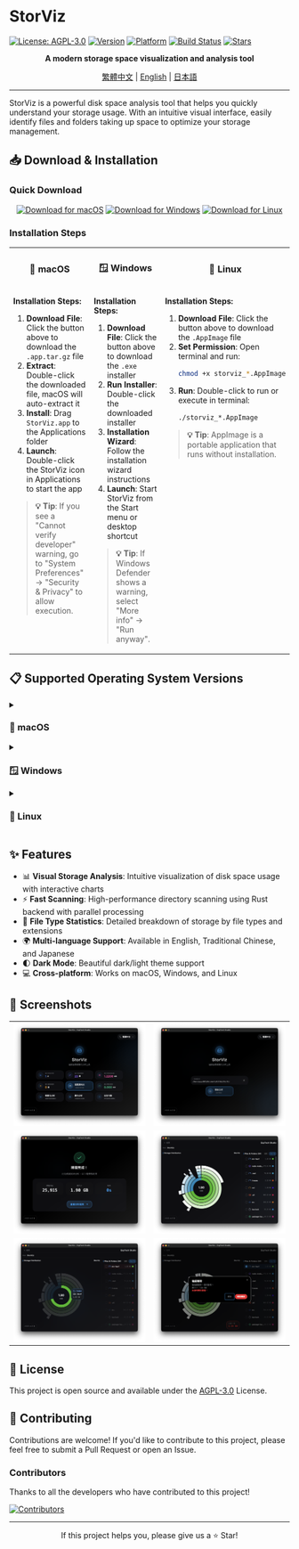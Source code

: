 # StorViz

[![License: AGPL-3.0](https://img.shields.io/badge/License-AGPL--3.0-blue.svg)](https://opensource.org/licenses/AGPL-3.0)
[![Version](https://img.shields.io/badge/version-1.0.0--rc.3-green.svg)](https://github.com/ExpTechTW/StorViz/releases)
[![Platform](https://img.shields.io/badge/platform-macOS%20%7C%20Windows%20%7C%20Linux-lightgrey.svg)](https://github.com/ExpTechTW/StorViz/releases)
[![Build Status](https://github.com/ExpTechTW/StorViz/workflows/CI%20Build%20Check/badge.svg)](https://github.com/ExpTechTW/StorViz/actions)
[![Stars](https://img.shields.io/github/stars/ExpTechTW/StorViz?style=social)](https://github.com/ExpTechTW/StorViz)

<p align="center">
  <strong>A modern storage space visualization and analysis tool</strong>
</p>

<p align="center">
  <a href="README.md">繁體中文</a> | <a href="README.en.md">English</a> | <a href="README.ja.md">日本語</a>
</p>

---

StorViz is a powerful disk space analysis tool that helps you quickly understand your storage usage. With an intuitive visual interface, easily identify files and folders taking up space to optimize your storage management.

## 📥 Download & Installation

### Quick Download

<div align="center">

[![Download for macOS](https://img.shields.io/badge/Download-macOS-black?style=for-the-badge&logo=apple)](https://github.com/ExpTechTW/StorViz/releases/latest/download/StorViz_universal.app.tar.gz)
[![Download for Windows](https://img.shields.io/badge/Download-Windows-blue?style=for-the-badge&logo=windows)](https://github.com/ExpTechTW/StorViz/releases/latest/download/StorViz_1.0.0-rc.3_x64-setup.exe)
[![Download for Linux](https://img.shields.io/badge/Download-Linux-orange?style=for-the-badge&logo=linux)](https://github.com/ExpTechTW/StorViz/releases/latest/download/storviz_1.0.0-rc.3_amd64.AppImage)

</div>

### Installation Steps

<table>
<tr>
<td width="33%" align="center">

### 🍎 macOS

</td>
<td width="33%" align="center">

### 🪟 Windows

</td>
<td width="33%" align="center">

### 🐧 Linux

</td>
</tr>
<tr>
<td width="33%" valign="top">

**Installation Steps:**

1. **Download File**: Click the button above to download the `.app.tar.gz` file
2. **Extract**: Double-click the downloaded file, macOS will auto-extract it
3. **Install**: Drag `StorViz.app` to the Applications folder
4. **Launch**: Double-click the StorViz icon in Applications to start the app

> **💡 Tip**: If you see a "Cannot verify developer" warning, go to "System Preferences" → "Security & Privacy" to allow execution.

</td>
<td width="33%" valign="top">

**Installation Steps:**

1. **Download File**: Click the button above to download the `.exe` installer
2. **Run Installer**: Double-click the downloaded installer
3. **Installation Wizard**: Follow the installation wizard instructions
4. **Launch**: Start StorViz from the Start menu or desktop shortcut

> **💡 Tip**: If Windows Defender shows a warning, select "More info" → "Run anyway".

</td>
<td width="33%" valign="top">

**Installation Steps:**

1. **Download File**: Click the button above to download the `.AppImage` file
2. **Set Permission**: Open terminal and run:
   ```bash
   chmod +x storviz_*.AppImage
   ```
3. **Run**: Double-click to run or execute in terminal:
   ```bash
   ./storviz_*.AppImage
   ```

> **💡 Tip**: AppImage is a portable application that runs without installation.

</td>
</tr>
</table>

## 📋 Supported Operating System Versions

<details>
<summary><h3>🍎 macOS</h3></summary>

| Operating System Version     | StorViz Version | Status |
| ---------------------------- | --------------- | ------ |
| **10.12 Sierra (and below)** | `1.0.0-rc.3`    | ❌     |
| **10.13 High Sierra**        | `1.0.0-rc.3`    | ❔     |
| **10.14 Mojave**             | `1.0.0-rc.3`    | ❔     |
| **10.15 Catalina**           | `1.0.0-rc.3`    | ❔     |
| **11 Big Sur**               | `1.0.0-rc.3`    | ❔     |
| **12 Monterey**              | `1.0.0-rc.3`    | ❔     |
| **13 Ventura**               | `1.0.0-rc.3`    | ❔     |
| **14 Sonoma**                | `1.0.0-rc.3`    | ❔     |
| **15 Sequoia**               | `1.0.0-rc.3`    | ❔     |
| **26 Tahoe**                 | `1.0.0-rc.3`    | ✅     |

**Architecture Support:** Intel (x86_64) / Apple Silicon (ARM64)

</details>

<details>
<summary><h3>🪟 Windows</h3></summary>

| Operating System Version | StorViz Version | Status |
| ------------------------ | --------------- | ------ |
| **XP**                   | `1.0.0-rc.3`    | ❌     |
| **Vista**                | `1.0.0-rc.3`    | ❌     |
| **7**                    | `1.0.0-rc.3`    | ❔     |
| **7 SP1**                | `1.0.0-rc.3`    | ❔     |
| **8**                    | `1.0.0-rc.3`    | ❔     |
| **8.1**                  | `1.0.0-rc.3`    | ❔     |
| **10**                   | `1.0.0-rc.3`    | ✅     |
| **11**                   | `1.0.0-rc.3`    | ✅     |

**Architecture Support:** x64 (64-bit)
**Additional Requirements:** WebView2 Runtime (automatically installed by the installer)

</details>

<details>
<summary><h3>🐧 Linux</h3></summary>

#### Ubuntu

| Operating System Version | StorViz Version | Status |
| ------------------------ | --------------- | ------ |
| **18.04 LTS Bionic**     | `1.0.0-rc.3`    | ❌     |
| **20.04 LTS Focal**      | `1.0.0-rc.3`    | ❌     |
| **22.04 LTS Jammy**      | `1.0.0-rc.3`    | ✅     |
| **23.10 Mantic**         | `1.0.0-rc.3`    | ✅     |
| **24.04 LTS Noble**      | `1.0.0-rc.3`    | ✅     |
| **24.10 Oracular**       | `1.0.0-rc.3`    | ✅     |

#### Debian

| Operating System Version | StorViz Version | Status |
| ------------------------ | --------------- | ------ |
| **10 Buster**            | `1.0.0-rc.3`    | ❌     |
| **11 Bullseye**          | `1.0.0-rc.3`    | ❌     |
| **12 Bookworm**          | `1.0.0-rc.3`    | ✅     |
| **13 Trixie**            | `1.0.0-rc.3`    | ✅     |

#### Fedora

| Operating System Version | StorViz Version | Status |
| ------------------------ | --------------- | ------ |
| **34**                   | `1.0.0-rc.3`    | ❌     |
| **35**                   | `1.0.0-rc.3`    | ❌     |
| **36**                   | `1.0.0-rc.3`    | ❔     |
| **37**                   | `1.0.0-rc.3`    | ❔     |

#### Red Hat Enterprise Linux (RHEL) / Rocky Linux / AlmaLinux

| Operating System Version | StorViz Version | Status |
| ------------------------ | --------------- | ------ |
| **7**                    | `1.0.0-rc.3`    | ❌     |
| **8**                    | `1.0.0-rc.3`    | ❌     |
| **9**                    | `1.0.0-rc.3`    | ❔     |

#### Arch Linux

| Operating System Version | StorViz Version | Status |
| ------------------------ | --------------- | ------ |
| **Rolling Release**      | `1.0.0-rc.3`    | ❌     |

**Architecture Support:** x64 (64-bit)
**Additional Requirements:** GLib >= 2.70, WebKitGTK 4.1

> **⚠️ Note**: Linux version requires newer system libraries (GLIBC 2.35+). Users on Ubuntu 20.04 and Debian 11 are recommended to upgrade to newer versions.

</details>

## ✨ Features

- 📊 **Visual Storage Analysis**: Intuitive visualization of disk space usage with interactive charts
- ⚡ **Fast Scanning**: High-performance directory scanning using Rust backend with parallel processing
- 📁 **File Type Statistics**: Detailed breakdown of storage by file types and extensions
- 🌍 **Multi-language Support**: Available in English, Traditional Chinese, and Japanese
- 🌓 **Dark Mode**: Beautiful dark/light theme support
- 💻 **Cross-platform**: Works on macOS, Windows, and Linux

## 📸 Screenshots

<div align="center">

<table>
  <tr>
    <td width="50%">
      <img src="images/zh/image1.png" alt="Main Interface" />
    </td>
    <td width="50%">
      <img src="images/zh/image2.png" alt="File Type Statistics" />
    </td>
  </tr>
  <tr>
    <td width="50%">
      <img src="images/zh/image3.png" alt="Directory Structure" />
    </td>
    <td width="50%">
      <img src="images/zh/image4.png" alt="Dark Mode" />
    </td>
  </tr>
  <tr>
    <td width="50%">
      <img src="images/zh/image5.png" alt="Multi-language Support" />
    </td>
    <td width="50%">
      <img src="images/zh/image6.png" alt="Advanced Analysis" />
    </td>
  </tr>
</table>

</div>

## 📄 License

This project is open source and available under the [AGPL-3.0](LICENSE) License.

## 🤝 Contributing

Contributions are welcome! If you'd like to contribute to this project, please feel free to submit a Pull Request or open an Issue.

### Contributors

Thanks to all the developers who have contributed to this project!

<a href="https://github.com/exptechtw/StorViz/graphs/contributors">
  <img src="https://contrib.rocks/image?repo=exptechtw/StorViz" alt="Contributors" />
</a>

---

<p align="center">
  If this project helps you, please give us a ⭐️ Star!
</p>
